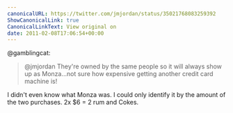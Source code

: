 ```yaml
---
canonicalURL: https://twitter.com/jmjordan/status/35021768083259392
ShowCanonicalLink: true
CanonicalLinkText: View original on
date: 2011-02-08T17:06:54+00:00
---
```

@gamblingcat:

> @jmjordan They're owned by the same people so it will always show up as Monza…not sure how expensive getting another credit card machine is!

I didn't even know what Monza was. I could only identify it by the amount of the two purchases. 2x $6 = 2 rum and Cokes.